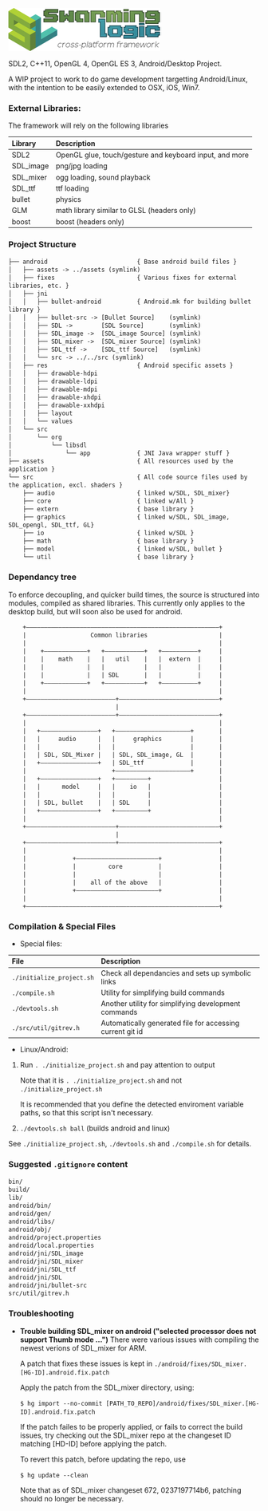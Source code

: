 ![Swarming Logic cross-platform framework](/swl_logo.png)

SDL2, C++11, OpenGL 4, OpenGL ES 3, Android/Desktop Project.

A WIP project to work to do game development targetting Android/Linux,
with the intention to be easily extended to OSX, iOS, Win7.

### External Libraries:
The framework will rely on the following libraries

| Library    | Description |
| :--------- | :------------------------------------------------------ |
| SDL2       | OpenGL glue, touch/gesture and keyboard input, and more |
| SDL_image  | png/jpg loading                                         |
| SDL_mixer  | ogg loading, sound playback                             |
| SDL_ttf    | ttf loading                                             |
| bullet     | physics                                                 |
| GLM        | math library similar to GLSL (headers only)             |
| boost      | boost (headers only)                                    |


### Project Structure
```
├── android                         { Base android build files }
│   ├── assets -> ../assets (symlink)
│   ├── fixes                       { Various fixes for external libraries, etc. }
│   ├── jni
│   │   ├── bullet-android          { Android.mk for building bullet library }
│   │   ├── bullet-src -> [Bullet Source]    (symlink)
│   │   ├── SDL ->        [SDL Source]       (symlink)
│   │   ├── SDL_image ->  [SDL_image Source] (symlink)
│   │   ├── SDL_mixer ->  [SDL_mixer Source] (symlink)
│   │   ├── SDL_ttf ->    [SDL_ttf Source]   (symlink)
│   │   └── src -> ../../src (symlink)
│   ├── res                         { Android specific assets }
│   │   ├── drawable-hdpi
│   │   ├── drawable-ldpi
│   │   ├── drawable-mdpi
│   │   ├── drawable-xhdpi
│   │   ├── drawable-xxhdpi
│   │   ├── layout
│   │   └── values
│   └── src
│       └── org
│           └── libsdl
│               └── app             { JNI Java wrapper stuff }
├── assets                          { All resources used by the application }
└── src                             { All code source files used by the application, excl. shaders }
    ├── audio                       { linked w/SDL, SDL_mixer}
    ├── core                        { linked w/All }
    ├── extern                      { base library }
    ├── graphics                    { linked w/SDL, SDL_image, SDL_opengl, SDL_ttf, GL}
    ├── io                          { linked w/SDL }
    ├── math                        { base library }
    ├── model                       { linked w/SDL, bullet }
    └── util                        { base library }
```

### Dependancy tree

To enforce decoupling, and quicker build times, the source is structured into
modules, compiled as shared libraries. This currently only applies to the
desktop build, but will soon also be used for android.

```
    +––––––––––––––––––––––––––––––––––––––––––––––––––––––+
    |                  Common libraries                    |
    |                                                      |
    |    +––––––––––––+   +–––––––––––+   +––––––––––+     |
    |    |    math    |   |   util    |   |  extern  |     |
    |    |            |   |           |   |          |     |
    |    |            |   | SDL       |   |          |     |
    |    +––––––––––––+   +–––––––––––+   +––––––––––+     |
    |                                                      |
    +–––––––––––––––––––––––––+––––––––––––––––––––––––––––+
                              |
    +–––––––––––––––––––––––––+––––––––––––––––––––––––––––+
    |                                                      |
    |   +––––––––––––––––+   +–––––––––––––––––––––+       |
    |   |     audio      |   |     graphics        |       |
    |   |                |   |                     |       |
    |   | SDL, SDL_Mixer |   | SDL, SDL_image, GL  |       |
    |   +––––––––––––––––+   | SDL_ttf             |       |
    |                        +–––––––––––––––––––––+       |
    |   +––––––––––––––––+   +–––––––––+                   |
    |   |      model     |   |    io   |                   |
    |   |                |   |         |                   |
    |   | SDL, bullet    |   | SDL     |                   |
    |   +––––––––––––––––+   +–––––––––+                   |
    |                                                      |
    +–––––––––––––––––––––––––+––––––––––––––––––––––––––––+
                              |
    +–––––––––––––––––––––––––+––––––––––––––––––––––––––––+
    |                                                      |
    |             +–––––––––––––––––––––––+                |
    |             |         core          |                |
    |             |                       |                |
    |             |    all of the above   |                |
    |             +–––––––––––––––––––––––+                |
    |                                                      |
    +––––––––––––––––––––––––––––––––––––––––––––––––––––––+
```


### Compilation & Special Files
* Special files:

| File    | Description |
| :--------------------------------- | :-------------------------------------------------------- |
| `./initialize_project.sh`          | Check all dependancies and sets up symbolic links         |
| `./compile.sh`                     | Utility for simplifying build commands                    |
| `./devtools.sh`                    | Another utility for simplifying development commands      |
| `./src/util/gitrev.h`              | Automatically generated file for accessing current git id |

* Linux/Android:

1. Run `. ./initialize_project.sh` and pay attention to output

   Note that it is `. ./initialize_project.sh` and not `./initialize_project.sh`

   It is recommended that you define the detected enviroment variable paths, so that this script isn't necessary.

1. `./devtools.sh ball` (builds android and linux)

See `./initialize_project.sh`, `./devtools.sh` and `./compile.sh` for details.

### Suggested `.gitignore` content
```
bin/
build/
lib/
android/bin/
android/gen/
android/libs/
android/obj/
android/project.properties
android/local.properties
android/jni/SDL_image
android/jni/SDL_mixer
android/jni/SDL_ttf
android/jni/SDL
android/jni/bullet-src
src/util/gitrev.h
```

### Troubleshooting

- **Trouble building SDL_mixer on android ("selected processor does not support Thumb mode ...")**
  There were various issues with compiling the newest verions of SDL_mixer for ARM.

  A patch that fixes these issues is kept in `./android/fixes/SDL_mixer.[HG-ID].android.fix.patch`

  Apply the patch from the SDL_mixer directory, using:

  `$ hg import --no-commit [PATH_TO_REPO]/android/fixes/SDL_mixer.[HG-ID].android.fix.patch`

  If the patch failes to be properly applied, or fails to correct the build issues, try
  checking out the SDL_mixer repo at the changeset ID matching [HD-ID] before applying the patch.

  To revert this patch, before updating the repo, use

  `$ hg update --clean`

  Note that as of SDL_mixer changeset 672, 0237197714b6, patching should no
  longer be necessary.

